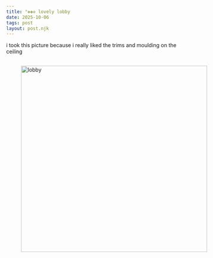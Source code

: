```yaml
---
title: °✥✤✣ lovely lobby
date: 2025-10-06
tags: post
layout: post.njk
---
```



i took this picture because i really liked the trims and moulding on the ceiling
<br>
<img src="{{ '/assets/images/IMG_3281.JPG' | prefixedUrl }}" alt="lobby" style="width: 500px; margin: 30px 40px">
